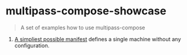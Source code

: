 # multipass-compose-showcase

> A set of examples how to use multipass-compose

1. [A simpliest possible manifest](/001_basic)
   defines a single machine without any configuration.
